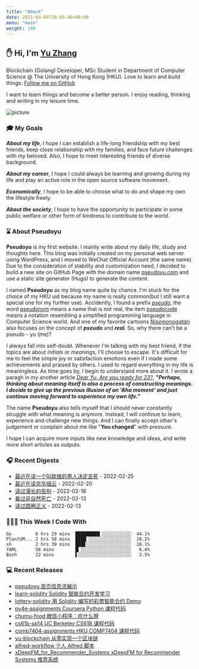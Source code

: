 ```yaml
---
title: "About"
date: 2021-03-04T16:03:46+08:00
menu: "main"
weight: 100
---
```


## ✋ Hi, I'm [Yu Zhang](https://www.pseudoyu.com)

Blockchain (Golang) Developer, MSc Student in Department of Computer Science @ The University of Hong Kong (HKU). Love to learn and build things. [Follow me on GitHub](https://github.com/pseudoyu)

I want to learn things and become a better person. I enjoy reading, thinking and writing in my leisure time.

![picture](https://cdn.jsdelivr.net/gh/pseudoyu/image_hosting@master/hugo_images/dino.gif)

### 🎓 My Goals
***About my life***, I hope I can establish a life-long friendship with my best friends, keep close relationship with my families, and face future challenges with my beloved. Also, I hope to meet interesting friends of diverse background.

***About my career***, I hope I could always be learning and growing during my life and play an active role in the open source software movement.

***Economically***, I hope to be able to choose what to do and shape my own the lifestyle freely.

***About the society***, I hope to have the opportunity to participate in some public welfare or other form of kindness to contribute to the world.

### ⌛️ About Pseudoyu

**Pseudoyu** is my first website. I mainly write about my daily life, study and thoughts here. This blog was initially created on my personal web server using WordPress, and I moved to WeChat Official Account (the same name). Due to the consideration of stability and customization need, I decided to build a new site on GitHub Page with the domain name [pseudoyu.com](https://www.pseudoyu.com/en) and use a static site generator (Hugo) to generate the content.

I named **Pseudoyu** as my blog name quite by chance. I'm stuck for the choice of my HKU uid because my name is really common(but I still want a special one for my further use). Accidently, I found a prefix [*pseudo*](https://www.oxfordlearnersdictionaries.com/definition/english/pseudo), the word [pseudonym](https://www.oxfordlearnersdictionaries.com/definition/english/pseudonym) means a name that is not real, the item [pseudocode](https://www.lexico.com/definition/pseudocode) means a notation resembling a simplified programming language in Computer Science world. And one of my favorite cartoons [*Nisemonogatari*](https://zh.wikipedia.org/wiki/偽物語) also focuses on the concept of ***pseudo*** and ***real***. So, why there can't be a pseudo - yu (me)?

I always fall into self-doubt. Whenever I'm talking with my best friend, if the topics are about *initials* or *meanings*, I'll choose to escape. It's difficult for me to feel the simple joy or satisfaction emotions even if I made some achievements and praised by others. I used to regard everything in my life is meaningless. As time goes by, I begin to understand more about it. I wrote a paragh in my another article [*Dear Yu, Are you ready for 23?*](https://www.pseudoyu.com/en/2020/06/06/yearly_review_23/), ***"Perhaps, thinking about meaning itself is also a process of constructing meanings. I decide to give up the previous illusion of an 'Aha moment' and just continue moving forward to experience my own life."***

The name **Pseudoyu** also tells myself that I should never constantly struggle with what meaning is anymore. Instead, I will continue to learn, experience and challenge new things. And I can finally accept other's judgement or complain about me like "**You changed**" with pressure.

I hope I can acquire more inputs like new knowledge and ideas, and write more short articles as outputs.

### 🎧 Recent Digests

<!-- douban starts -->
* <a href='https://book.douban.com/subject/27054340/' target='_blank'>最近在读一个叫欧维的男人决定去死</a> - 2022-02-25
* <a href='https://book.douban.com/subject/3642340/' target='_blank'>最近在读京华烟云</a> - 2022-02-20
* <a href='https://book.douban.com/subject/30316475/' target='_blank'>读过漫长的告别</a> - 2022-02-18
* <a href='http://movie.douban.com/subject/27140017/' target='_blank'>看过非自然死亡</a> - 2022-02-13
* <a href='https://book.douban.com/subject/34815132/' target='_blank'>读过圆圈正义</a> - 2022-02-13
<!-- douban ends -->

### 👨🏻‍💻 This Week I Code With
<!-- code_time starts -->

```text
Go         6 hrs 29 mins  █████████▎░░░░░░░░░░░  44.1%
PlantUM... 2 hrs 58 mins  ████▏░░░░░░░░░░░░░░░░  20.2%
sh         2 hrs 39 mins  ███▊░░░░░░░░░░░░░░░░░  18.1%
YAML       56 mins        █▎░░░░░░░░░░░░░░░░░░░   6.4%
Bash       22 mins        ▌░░░░░░░░░░░░░░░░░░░░   2.5%
```

<!-- code_time ends -->

### 💻 Recent Releases

<!-- recent_releases starts -->
* <a href=https://github.com/pseudoyu/pseudoyu/releases/tag/v1.1.0 target='_blank'>pseudoyu 首页信息流展示</a>
* <a href=https://github.com/pseudoyu/learn-solidity/releases/tag/v1.0.0 target='_blank'>learn-solidity Solidity 智能合约开发学习</a>
* <a href=https://github.com/pseudoyu/lottery-solidity/releases/tag/v1.0.0 target='_blank'>lottery-solidity 用 Solidity 编写的彩票智能合约 Demo</a>
* <a href=https://github.com/pseudoyu/py4e-assignments/releases/tag/v1.0.0 target='_blank'>py4e-assignments Coursera Python 课程代码</a>
* <a href=https://github.com/pseudoyu/chumu-food/releases/tag/v1.0.0 target='_blank'>chumu-food 微信小程序：吃什么呀</a>
* <a href=https://github.com/pseudoyu/cs61b-sp14/releases/tag/v0.0.1 target='_blank'>cs61b-sp14 UC Berkeley CS61B 课程代码</a>
* <a href=https://github.com/pseudoyu/comp7404-assignments/releases/tag/v1.0.0 target='_blank'>comp7404-assignments HKU COMP7404 课程代码</a>
* <a href=https://github.com/pseudoyu/yu-blockchain/releases/tag/v1.0.0 target='_blank'>yu-blockchain 从零实现一个区块链</a>
* <a href=https://github.com/pseudoyu/alfred-workflow/releases/tag/v0.0.1 target='_blank'>alfred-workflow 个人 Alfred 脚本</a>
* <a href=https://github.com/pseudoyu/xDeepFM_for_Recommender_Systems/releases/tag/v1.0.0 target='_blank'>xDeepFM_for_Recommender_Systems xDeepFM for Recommender Systems 推荐系统</a>
<!-- recent_releases ends -->